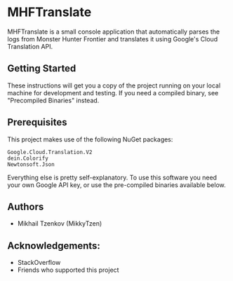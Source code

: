 # MHFTranslate
MHFTranslate is a small console application that automatically parses the logs from Monster Hunter Frontier and translates
it using Google's Cloud Translation API.

## Getting Started
These instructions will get you a copy of the project running on your local machine for development and testing. If you need a
compiled binary, see "Precompiled Binaries" instead.

## Prerequisites
This project makes use of the following NuGet packages:
```
Google.Cloud.Translation.V2
dein.Colorify
Newtonsoft.Json
```

Everything else is pretty self-explanatory. To use this software you need your own Google API key, or use the pre-compiled binaries
available below.

## Authors
* Mikhail Tzenkov (MikkyTzen)

## Acknowledgements:
* StackOverflow
* Friends who supported this project
